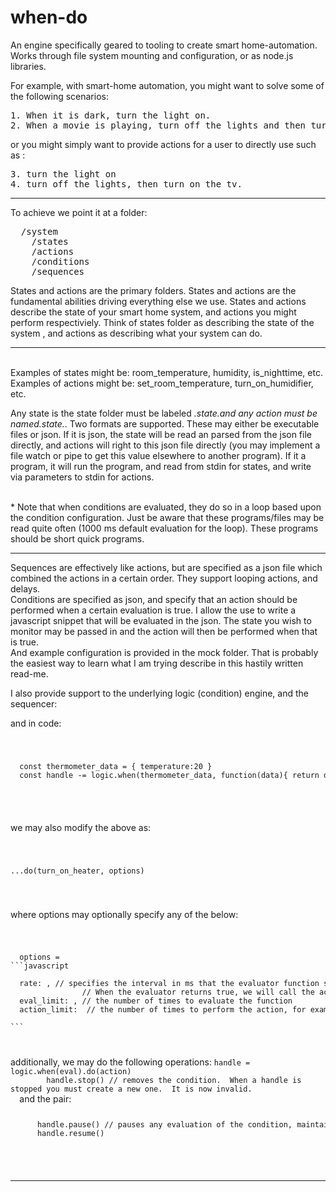 # when-do
An engine specifically geared to tooling to create smart home-automation.
Works through file system mounting and configuration, or as node.js libraries.

For example, with smart-home automation, you might want to solve some of the following scenarios:
<pre>
1. When it is dark, turn the light on.
2. When a movie is playing, turn off the lights and then turn on the tv.
</pre>
or you might simply want to provide actions for a user to directly use such as :

<pre>
3. turn the light on
4. turn off the lights, then turn on the tv.
</pre>

<hr>

To achieve we point it at a folder:
<pre>
  /system
    /states
    /actions
    /conditions
    /sequences
</pre>

States and actions are the primary folders. States and actions are the fundamental abilities driving everything else we use.
States and actions describe the state of your smart home system, and actions you might perform respectiviely.  Think of states folder as describing the state of the system , and actions as describing  what your system can do.
<hr>
<br>
Examples of states might be: room_temperature, humidity, is_nighttime, etc.  
<br>
Examples of actions might be: set_room_temperature, turn_on_humidifier, etc.

<br>

Any state is the state folder must be labeled *.state.*and any action must be named*.state.*. 
Two formats are supported.  These may either be executable files or json.  If it is json, the state will be read an parsed from the json file directly, and actions will right to this json file directly (you may implement a file watch or pipe to get this value elsewhere to another program).  If it a program, it will run the program, and read from stdin for states, and write via parameters to stdin for actions.   

<br> * Note that when conditions are evaluated, they do so in a loop based upon the condition configuration.  Just be aware that these programs/files may be read quite often (1000 ms default evaluation for the loop).  These programs should be short quick programs. 

<hr>
Sequences are effectively like actions, but are specified as a json file which combined the actions in a certain order.   They support looping actions, and delays.  
<br>
Conditions are specified as json, and specify that an action should be performed when a certain evaluation is true.  I allow the use to write a javascript snippet that will be evaluated in the json. The state you wish to monitor may be passed in and the action will then be performed when that is true. 
<br>
And example configuration is provided in the mock folder.  That is probably the easiest way to learn what I am trying describe in this hastily written read-me.

I also provide support to the underlying logic (condition) engine, and the sequencer:


and in code:
<code>
  <pre>
  const thermometer_data = { temperature:20 }
  const handle -= logic.when(thermometer_data, function(data){ return data.temperature < 30}).do(turn_on_heater)
  </pre>
</code>

we may also modify the above as:
<code>
  <pre>...do(turn_on_heater, options)</pre>
</code>where options may optionally specify any of the below:
<code>
  <pre>
  options = 
```javascript
  
  rate: <value>, // specifies the interval in ms that the evaluator function should be called. 
                // When the evaluator returns true, we will call the action function
  eval_limit: <value>, // the number of times to evaluate the function 
  action_limit: <value> // the number of times to perform the action, for example we may set it to 1 so the action only occurs once
    
```
</pre>
</code>
additionally, we may do the following operations:
  <code>handle = logic.when(eval).do(action)
        handle.stop() // removes the condition.  When a handle is stopped you must create a new one.  It is now invalid.
  </code>
  and the pair:
  <code>
    <pre>
      handle.pause() // pauses any evaluation of the condition, maintains any state of the eval such as limits
      handle.resume()
     </pre>
   </code>
  <hr>
     
     
